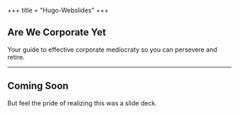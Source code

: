 +++
title = "Hugo-Webslides"
+++
<!--: .wrap .size-70 ..aligncenter bgimage=images/pencil.jpg -->


## **Are We Corporate Yet**

Your guide to effective corporate mediocraty so you can persevere and retire.

---

<!--: .wrap -->

## **Coming Soon**
But feel the pride of realizing this was a slide deck.

